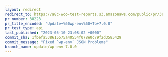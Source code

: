 ```yaml
---
layout: redirect
redirect_to: https://a8c-woo-test-reports.s3.amazonaws.com/public/pr/38223/api/index.html
pr_number: 38223
pr_title_encoded: "Update+%60wp-env%60+To+7.0.0"
pr_test_type: api
last_published: "2023-05-10 23:08:02 +0000"
commit_sha: 1fbefa538615575a40554f078e0c79f2d3585429
commit_message: "Fixed `wp-env` JSON Problems"
branch_name: update/wp-env-7.0.0
---
```

